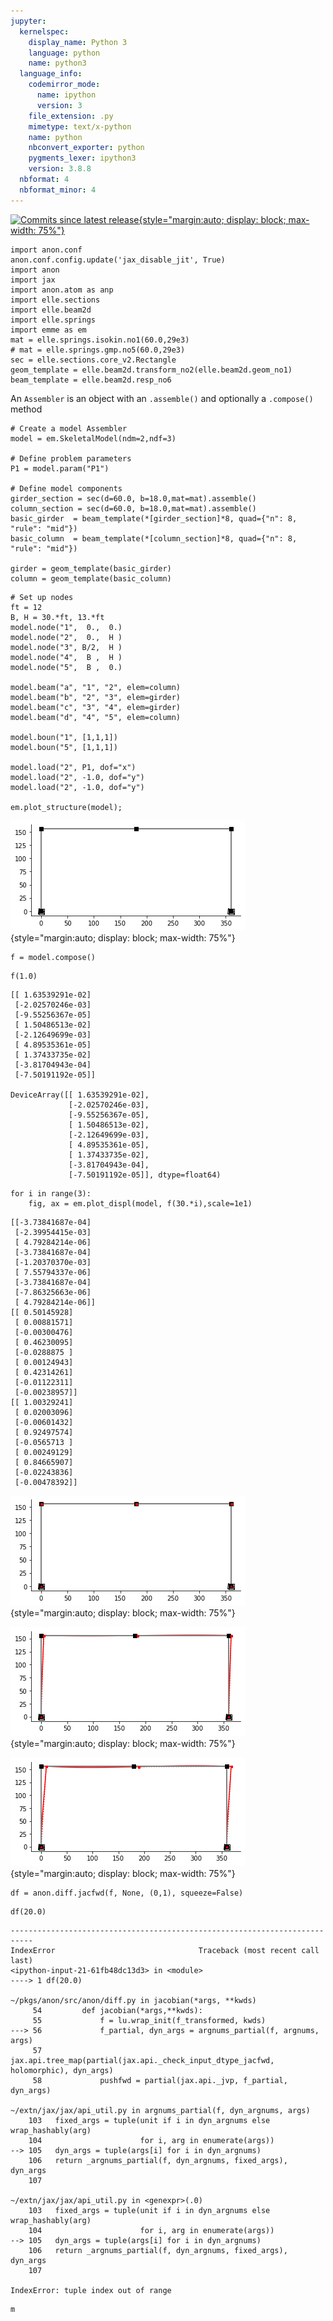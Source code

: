 ```yaml
---
jupyter:
  kernelspec:
    display_name: Python 3
    language: python
    name: python3
  language_info:
    codemirror_mode:
      name: ipython
      version: 3
    file_extension: .py
    mimetype: text/x-python
    name: python
    nbconvert_exporter: python
    pygments_lexer: ipython3
    version: 3.8.8
  nbformat: 4
  nbformat_minor: 4
---
```


[![Commits since latest
release](img/e4170d51c0f36bf88d954a5b37e12b191cfeeb3b.svg){style="margin:auto; display: block; max-width: 75%"}](https://github.com/claudioperez/elle-0002/compare/v0.0.0...master)

``` {.python}
import anon.conf
anon.conf.config.update('jax_disable_jit', True)
import anon
import jax
import anon.atom as anp
import elle.sections
import elle.beam2d
import elle.springs
import emme as em
mat = elle.springs.isokin.no1(60.0,29e3)
# mat = elle.springs.gmp.no5(60.0,29e3)
sec = elle.sections.core_v2.Rectangle
geom_template = elle.beam2d.transform_no2(elle.beam2d.geom_no1)
beam_template = elle.beam2d.resp_no6
```

An `Assembler` is an object with an `.assemble()` and optionally a
`.compose()` method

``` {.python}
# Create a model Assembler
model = em.SkeletalModel(ndm=2,ndf=3)

# Define problem parameters
P1 = model.param("P1")

# Define model components
girder_section = sec(d=60.0, b=18.0,mat=mat).assemble()
column_section = sec(d=60.0, b=18.0,mat=mat).assemble()
basic_girder  = beam_template(*[girder_section]*8, quad={"n": 8, "rule": "mid"})
basic_column  = beam_template(*[column_section]*8, quad={"n": 8, "rule": "mid"})

girder = geom_template(basic_girder)
column = geom_template(basic_column)
```

``` {.python}
# Set up nodes
ft = 12
B, H = 30.*ft, 13.*ft
model.node("1",  0.,  0.)
model.node("2",  0.,  H )
model.node("3", B/2,  H )
model.node("4",  B ,  H )
model.node("5",  B ,  0.)

model.beam("a", "1", "2", elem=column)
model.beam("b", "2", "3", elem=girder)
model.beam("c", "3", "4", elem=girder)
model.beam("d", "4", "5", elem=column)

model.boun("1", [1,1,1])
model.boun("5", [1,1,1])

model.load("2", P1, dof="x")
model.load("2", -1.0, dof="y")
model.load("2", -1.0, dof="y")

em.plot_structure(model);
```

![](img/e7f0945b65a8accee4fd3e3bebd167afb0d829a7.png){style="margin:auto; display: block; max-width: 75%"}

``` {.python}
f = model.compose()
```

``` {.python}
f(1.0)
```

    [[ 1.63539291e-02]
     [-2.02570246e-03]
     [-9.55256367e-05]
     [ 1.50486513e-02]
     [-2.12649699e-03]
     [ 4.89535361e-05]
     [ 1.37433735e-02]
     [-3.81704943e-04]
     [-7.50191192e-05]]

    DeviceArray([[ 1.63539291e-02],
                 [-2.02570246e-03],
                 [-9.55256367e-05],
                 [ 1.50486513e-02],
                 [-2.12649699e-03],
                 [ 4.89535361e-05],
                 [ 1.37433735e-02],
                 [-3.81704943e-04],
                 [-7.50191192e-05]], dtype=float64)

``` {.python}
for i in range(3):
    fig, ax = em.plot_displ(model, f(30.*i),scale=1e1)
```

    [[-3.73841687e-04]
     [-2.39954415e-03]
     [ 4.79284214e-06]
     [-3.73841687e-04]
     [-1.20370370e-03]
     [ 7.55794337e-06]
     [-3.73841687e-04]
     [-7.86325663e-06]
     [ 4.79284214e-06]]
    [[ 0.50145928]
     [ 0.00881571]
     [-0.00300476]
     [ 0.46230095]
     [-0.0288875 ]
     [ 0.00124943]
     [ 0.42314261]
     [-0.01122311]
     [-0.00238957]]
    [[ 1.00329241]
     [ 0.02003096]
     [-0.00601432]
     [ 0.92497574]
     [-0.0565713 ]
     [ 0.00249129]
     [ 0.84665907]
     [-0.02243836]
     [-0.00478392]]

![](img/ab3aa1f2885de1c89f5dd5bbf560b2e101d5a804.png){style="margin:auto; display: block; max-width: 75%"}

![](img/bf0689ed0b26520cee9f61efbc41fd42a683a98a.png){style="margin:auto; display: block; max-width: 75%"}

![](img/2ef4bdc3af0971618ad81c9f05474b22fb24714f.png){style="margin:auto; display: block; max-width: 75%"}

``` {.python}
df = anon.diff.jacfwd(f, None, (0,1), squeeze=False)
```

``` {.python}
df(20.0)
```

    ---------------------------------------------------------------------------
    IndexError                                Traceback (most recent call last)
    <ipython-input-21-61fb48dc13d3> in <module>
    ----> 1 df(20.0)

    ~/pkgs/anon/src/anon/diff.py in jacobian(*args, **kwds)
         54         def jacobian(*args,**kwds):
         55             f = lu.wrap_init(f_transformed, kwds)
    ---> 56             f_partial, dyn_args = argnums_partial(f, argnums, args)
         57             jax.api.tree_map(partial(jax.api._check_input_dtype_jacfwd, holomorphic), dyn_args)
         58             pushfwd = partial(jax.api._jvp, f_partial, dyn_args)

    ~/extn/jax/jax/api_util.py in argnums_partial(f, dyn_argnums, args)
        103   fixed_args = tuple(unit if i in dyn_argnums else wrap_hashably(arg)
        104                      for i, arg in enumerate(args))
    --> 105   dyn_args = tuple(args[i] for i in dyn_argnums)
        106   return _argnums_partial(f, dyn_argnums, fixed_args), dyn_args
        107 

    ~/extn/jax/jax/api_util.py in <genexpr>(.0)
        103   fixed_args = tuple(unit if i in dyn_argnums else wrap_hashably(arg)
        104                      for i, arg in enumerate(args))
    --> 105   dyn_args = tuple(args[i] for i in dyn_argnums)
        106   return _argnums_partial(f, dyn_argnums, fixed_args), dyn_args
        107 

    IndexError: tuple index out of range

``` {.python}
m
```
